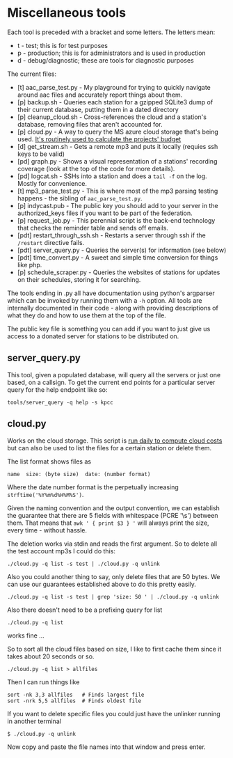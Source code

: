# Miscellaneous tools

Each tool is preceded with a bracket and some letters. The letters mean:
 
 * t - test; this is for test purposes
 * p - production; this is for administrators and is used in production
 * d - debug/diagnostic; these are tools for diagnostic purposes
  
The current files:

 * [t] aac_parse_test.py - My playground for trying to quickly navigate around aac files and accurately report things about them.
 * [p] backup.sh - Queries each station for a gzipped SQLite3 dump of their current database, putting them in a dated directory
 * [p] cleanup_cloud.sh - Cross-references the cloud and a station's database, removing files that aren't accounted for.
 * [p] cloud.py - A way to query the MS azure cloud storage that's being used. [It's routinely used to calculate the projects' budget](https://github.com/kristopolous/DRR/wiki/Current-Architecture)
 * [d] get_stream.sh - Gets a remote mp3 and puts it locally (requies ssh keys to be valid)
 * [pd] graph.py - Shows a visual representation of a stations' recording coverage (look at the top of the code for more details).
 * [pd] logcat.sh - SSHs into a station and does a `tail -f` on the log. Mostly for convenience.
 * [t] mp3_parse_test.py - This is where most of the mp3 parsing testing happens - the sibling of `aac_parse_test.py`. 
 * [p] indycast.pub - The public key you should add to your server in the authorized_keys files if you want to be part of the federation.
 * [p] request_job.py - This perennial script is the back-end technology that checks the reminder table and sends off emails.
 * [pdt] restart_through_ssh.sh - Restarts a server through ssh if the `/restart` directive fails.
 * [pdt] server_query.py - Queries the server(s) for information (see below)
 * [pdt] time_convert.py - A sweet and simple time conversion for things like php.
 * [p] schedule_scraper.py - Queries the websites of stations for updates on their schedules, storing it for searching.

The tools ending in .py all have documentation using python's argparser which can be invoked by running them with a `-h` option.  All tools are internally documented in their code - along with providing descriptions of what they do and how to use them at the top of the file.

The public key file is something you can add if you want to just give us access to a donated server for stations to be distributed on.

## server_query.py

This tool, given a populated database, will query all the servers or just one based,
on a callsign.  To get the current end points for a particular server query for the help endpoint like so:

    tools/server_query -q help -s kpcc

## cloud.py

Works on the cloud storage.  This script is [run daily to compute cloud costs](http://indycast.net/cloud-costs.txt) but can also be used to list the files for a certain station or delete them.

The list format shows files as 

    name  size: (byte size)  date: (number format)

Where the date number format is the perpetually increasing `strftime('%Y%m%d%H%M%S')`.

Given the naming convention and the output convention, we can establish the guarantee that there are 5 fields with whitespace (PCRE '\s') between them.  That means that `awk ' { print $3 } '` will always print the size, every time - without hassle.  

The deletion works via stdin and reads the first argument. So to delete all the test account mp3s I could do this:

    ./cloud.py -q list -s test | ./cloud.py -q unlink

Also you could another thing to say, only delete files that are 50 bytes.  We can use our guarantees established above to do this pretty easily.

    ./cloud.py -q list -s test | grep 'size: 50 ' | ./cloud.py -q unlink

Also there doesn't need to be a prefixing query for list

    ./cloud.py -q list

works fine ... 

So to sort all the cloud files based on size, I like to first cache them since it takes about 20 seconds or so.

    ./cloud.py -q list > allfiles

Then I can run things like

    sort -nk 3,3 allfiles   # Finds largest file
    sort -nrk 5,5 allfiles  # Finds oldest file

If you want to delete specific files you could just have the unlinker running in another terminal

    $ ./cloud.py -q unlink

Now copy and paste the file names into that window and press enter.
